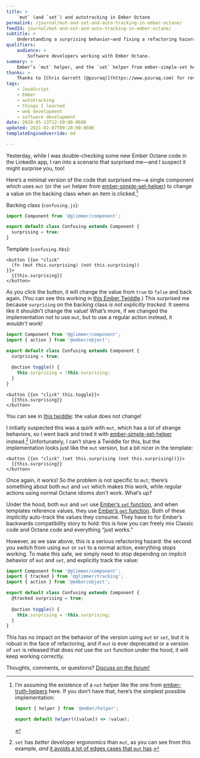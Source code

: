 ```yaml
---
title: >
    `mut` (and `set`) and autotracking in Ember Octane
permalink: /journal/mut-and-set-and-auto-tracking-in-ember-octane/
feedId: journal/mut-and-set-and-auto-tracking-in-ember-octane/
subtitle: >
    Understanding a surprising behavior—and fixing a refactoring hazard.
qualifiers:
    audience: >
        Software developers working with Ember Octane.
summary: >
    Ember’s `mut` helper, and the `set` helper from ember-simple-set helper, can mask an autotracking bug and refactoring hazard. Understand the bug and see how to fix it!
thanks: >
    Thanks to [Chris Garrett (@pzuraq)](https://www.pzuraq.com) for reviewing a draft of this before publication!
tags:
    - JavaScript
    - Ember
    - autotracking
    - things I learned
    - web development
    - software development
date: 2020-05-13T12:50:00-0600
updated: 2021-02-07T09:28:00-0600
templateEngineOverride: md

---
```


Yesterday, while I was double-checking some new Ember Octane code in the LinkedIn app, I ran into a scenario that surprised me—and I suspect it might surprise you, too!

Here’s a minimal version of the code that surprised me—a single component which uses `mut` (or the `set` helper from [ember-simple-set-helper]) to change a value on the backing class when an item is clicked.[^not]

Backing class (`confusing.js`):

```js
import Component from '@glimmer/component';

export default class Confusing extends Component {
  surprising = true;
}
```

Template (`confusing.hbs`):

```htmlbars
<button {{on "click"
  (fn (mut this.surprising) (not this.surprising))
}}>
  {{this.surprising}}
</button>
```

As you click the button, it will change the value from `true` to `false` and back again. (You can see this working in [this Ember Twiddle][mut-behavior].) This surprised me because `surprising` on the backing class *is not explicitly tracked*. It seems like it shouldn’t change the value! What’s more, if we changed the implementation *not* to use `mut`, but to use a regular action instead, it *wouldn’t* work!

```js
import Component from '@glimmer/component';
import { action } from '@ember/object';

export default class Confusing extends Component {
  surprising = true;
  
  @action toggle() {
    this.surprising = !this.surprising;
  }
}
```

```htmlbars
<button {{on "click" this.toggle}}>
  {{this.surprising}}
</button>
```

You can see in [this twiddle][action-behavior]: the value does not change!

I initially suspected this was a quirk with `mut`, which has a *lot* of strange behaviors, so I went back and tried it with [ember-simple-set-helper] instead.[^set] Unfortunately, I can’t share a Twiddle for this, but the implementation looks just like the `mut` version, but a bit nicer in the template:

```htmlbars
<button {{on "click" (set this.surprising (not this.surprising))}}>
  {{this.surprising}}
</button>
```

Once again, it works! So the problem is not specific to `mut`; there’s something about both `mut` and `set` which makes this work, while regular actions using normal Octane idioms *don’t* work. What’s up?

Under the hood, both `mut` and `set` use [Ember’s `set` function][set], and when templates reference values, they use [Ember’s `get` function][get]. Both of these *implicitly* auto-track the values they consume. They have to for Ember’s backwards compatibility story to hold: this is how you can freely mix Classic code and Octane code and everything “just works.”

However, as we saw above, this is a serious refactoring hazard: the second you switch from using `mut` or `set` to a normal action, everything stops working. To make this safe, we simply need to stop depending on implicit behavior of `mut` and `set`, and explicitly track the value:

```js
import Component from '@glimmer/component';
import { tracked } from '@glimmer/tracking';
import { action } from '@ember/object';

export default class Confusing extends Component {
  @tracked surprising = true;
  
  @action toggle() {
    this.surprising = !this.surprising;
  }
}
```

This has no impact on the behavior of the version using `mut` or `set`, but it is robust in the face of refactoring, and if `mut` is ever deprecated or a version of `set` is released that does *not* use the `set` function under the hood, it will keep working correctly.

<div class="callout">

Thoughts, comments, or questions? [Discuss on the forum!][discuss]

</div>

[ember-simple-set-helper]: https://github.com/pzuraq/ember-simple-set-helper
[ember-truth-helpers]: https://github.com/jmurphyau/ember-truth-helpers
[mut-behavior]: https://ember-twiddle.com/e7a1b51310ab33590e6102b25967cc46?openFiles=templates.components.confusing%5C.hbs%2Ctemplates.components.confusing%5C.hbs
[action-behavior]: https://ember-twiddle.com/562d6b5d41f58ff49ce2a014667f0e78?openFiles=templates.components.confusing%5C.hbs%2Ctemplates.components.confusing%5C.hbs
[set]: https://api.emberjs.com/ember/3.18/functions/@ember%2Fobject/set
[get]: https://api.emberjs.com/ember/3.18/functions/@ember%2Fobject/get
[discuss]: https://discuss.emberjs.com/t/mut-and-set-and-auto-tracking-in-ember-octane

[^not]: I’m assuming the existence of a `not` helper like the one from [ember-truth-helpers] here. If you don’t have that, here’s the simplest possible implementation:

    ```js
    import { helper } from '@ember/helper';
    
    export default helper(([value]) => !value);
    ```

[^set]: `set` has *better* developer ergonomics than `mut`, as you can see from this example, *and* [it avoids a lot of edges cases that `mut` has][pzuraq-post].

[pzuraq-post]: https://www.pzuraq.com/on-mut-and-2-way-binding/
